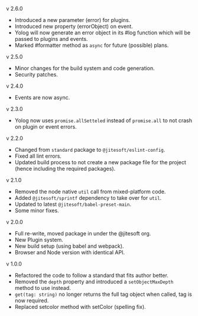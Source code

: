 v 2.6.0
 * Introduced a new parameter (error) for plugins.
 * Introduced new property (errorObject) on event.
 * Yolog will now generate an error object in its #log function which will be passed to plugins and events.
 * Marked #formatter method as `async` for future (possible) plans.

v 2.5.0
 * Minor changes for the build system and code generation.
 * Security patches.
 
v 2.4.0
 * Events are now async.
 
v 2.3.0
 * Yolog now uses `promise.allSetteled` instead of `promise.all` to not crash on plugin or event errors.

v 2.2.0
 * Changed from `standard` package to `@jitesoft/eslint-config`.
 * Fixed all lint errors.
 * Updated build process to not create a new package file for the project (hence including the required packages).

v 2.1.0
 * Removed the node native `util` call from mixed-platform code.
 * Added `@jitesoft/sprintf` dependency to take over for `util`.
 * Updated to latest `@jitesoft/babel-preset-main`.
 * Some minor fixes.

v 2.0.0
 * Full re-write, moved package in under the @jitesoft org.
 * New Plugin system.
 * New build setup (using babel and webpack).
 * Browser and Node version with identical API.  
   
v 1.0.0 
 
 * Refactored the code to follow a standard that fits author better.  
 * Removed the `depth` property and introduced a `setObjectMaxDepth` method to use instead.  
 * `get(tag: string)` no longer returns the full tag object when called, tag is now required.  
 * Replaced setcolor method with setColor (spelling fix).  
